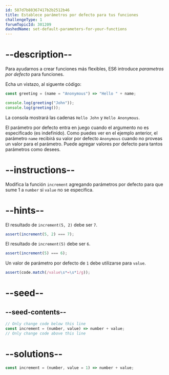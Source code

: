 ```yaml
---
id: 587d7b88367417b2b2512b46
title: Establece parámetros por defecto para tus funciones
challengeType: 1
forumTopicId: 301209
dashedName: set-default-parameters-for-your-functions
---
```


# --description--

Para ayudarnos a crear funciones más flexibles, ES6 introduce <dfn>parametros por defecto</dfn> para funciones.

Echa un vistazo, al siguente código:

```js
const greeting = (name = "Anonymous") => "Hello " + name;

console.log(greeting("John"));
console.log(greeting());
```

La consola mostrará las cadenas `Hello John` y `Hello Anonymous`.

El parámetro por defecto entra en juego cuando el argumento no es especificado (es indefinido). Como puedes ver en el ejemplo anterior, el parámetro `name` recibirá su valor por defecto `Anonymous` cuando no proveas un valor para el parámetro. Puede agregar valores por defecto para tantos parámetros como desees.

# --instructions--

Modifica la función `increment` agregando parámetros por defecto para que sume 1 a `number` si `value` no se especifica.

# --hints--

El resultado de `increment(5, 2)` debe ser `7`.

```js
assert(increment(5, 2) === 7);
```

El resultado de `increment(5)` debe ser `6`.

```js
assert(increment(5) === 6);
```

Un valor de parámetro por defecto de `1` debe utilizarse para `value`.

```js
assert(code.match(/value\s*=\s*1/g));
```

# --seed--

## --seed-contents--

```js
// Only change code below this line
const increment = (number, value) => number + value;
// Only change code above this line
```

# --solutions--

```js
const increment = (number, value = 1) => number + value;
```
